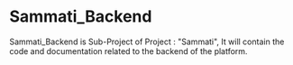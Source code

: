 # Sammati_Backend
Sammati_Backend is Sub-Project of Project : "Sammati", It will contain the code and documentation related to the backend of the platform.
